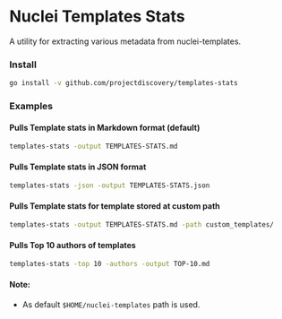 # Nuclei Templates Stats

A utility for extracting various metadata from nuclei-templates.

### Install

```sh
go install -v github.com/projectdiscovery/templates-stats
```

### Examples

#### Pulls Template stats in Markdown format (default)

```sh
templates-stats -output TEMPLATES-STATS.md
```

#### Pulls Template stats in JSON format

```sh
templates-stats -json -output TEMPLATES-STATS.json
```

#### Pulls Template stats for template stored at custom path

```sh
templates-stats -output TEMPLATES-STATS.md -path custom_templates/
```

#### Pulls Top 10 authors of templates

```sh
templates-stats -top 10 -authors -output TOP-10.md
```

#### Note:

- As default `$HOME/nuclei-templates` path is used.
